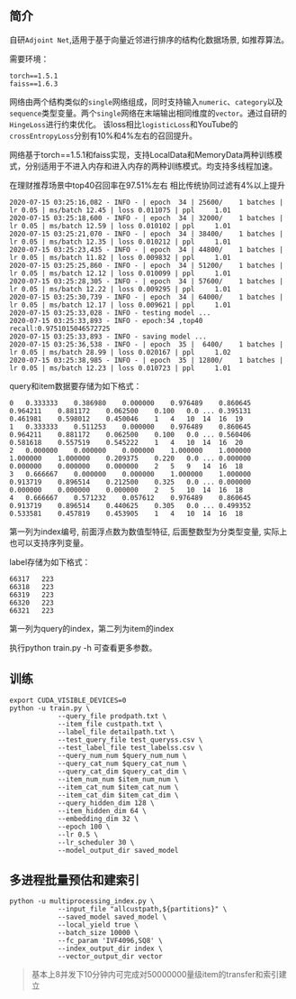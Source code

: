 ## 简介

自研`Adjoint Net`,适用于基于向量近邻进行排序的结构化数据场景, 如推荐算法。

需要环境：
```
torch==1.5.1
faiss==1.6.3
```

网络由两个结构类似的`single`网络组成，同时支持输入`numeric`、`category`以及`sequence`类型变量。两个`single`网络在末端输出相同维度的`vector`。通过自研的`HingeLoss`进行约束优化。
该loss相比`logisticLoss`和YouTube的`crossEntropyLoss`分别有10%和4%左右的召回提升。

网络基于torch==1.5.1和faiss实现，支持LocalData和MemoryData两种训练模式，分别适用于不进入内存和进入内存的两种训练模式。均支持多线程加速。

在理财推荐场景中top40召回率在97.51%左右 相比传统协同过滤有4%以上提升

```
2020-07-15 03:25:16,082 - INFO - | epoch  34 | 25600/    1 batches | lr 0.05 | ms/batch 12.45 | loss 0.011075 | ppl     1.01
2020-07-15 03:25:18,600 - INFO - | epoch  34 | 32000/    1 batches | lr 0.05 | ms/batch 12.59 | loss 0.010102 | ppl     1.01
2020-07-15 03:25:21,070 - INFO - | epoch  34 | 38400/    1 batches | lr 0.05 | ms/batch 12.35 | loss 0.010212 | ppl     1.01
2020-07-15 03:25:23,435 - INFO - | epoch  34 | 44800/    1 batches | lr 0.05 | ms/batch 11.82 | loss 0.009832 | ppl     1.01
2020-07-15 03:25:25,860 - INFO - | epoch  34 | 51200/    1 batches | lr 0.05 | ms/batch 12.12 | loss 0.010099 | ppl     1.01
2020-07-15 03:25:28,305 - INFO - | epoch  34 | 57600/    1 batches | lr 0.05 | ms/batch 12.22 | loss 0.009295 | ppl     1.01
2020-07-15 03:25:30,739 - INFO - | epoch  34 | 64000/    1 batches | lr 0.05 | ms/batch 12.17 | loss 0.009621 | ppl     1.01
2020-07-15 03:25:33,028 - INFO - testing model ...
2020-07-15 03:25:33,893 - INFO - epoch:34 ,top40 recall:0.9751015046572725
2020-07-15 03:25:33,893 - INFO - saving model ...
2020-07-15 03:25:36,538 - INFO - | epoch  35 |  6400/    1 batches | lr 0.05 | ms/batch 28.99 | loss 0.020167 | ppl     1.02
2020-07-15 03:25:38,985 - INFO - | epoch  35 | 12800/    1 batches | lr 0.05 | ms/batch 12.23 | loss 0.010723 | ppl     1.01
```

query和item数据要存储为如下格式：

```
0	0.333333	0.386980	0.000000	0.976489	0.860645	0.964211	0.881172	0.062500	0.100	0.0	...	0.395131	0.461981	0.598012	0.450046	1	4	10	14	16	19
1	0.333333	0.511253	0.000000	0.976489	0.860645	0.964211	0.881172	0.062500	0.100	0.0	...	0.560406	0.581618	0.557519	0.545222	1	4	10	14	16	20
2	0.000000	0.000000	0.000000	1.000000	1.000000	1.000000	1.000000	0.209375	0.220	0.0	...	0.000000	0.000000	0.000000	0.000000	2	5	9	14	16	18
3	0.666667	0.000000	0.000000	1.000000	1.000000	0.913719	0.896514	0.212500	0.325	0.0	...	0.000000	0.000000	0.000000	0.000000	2	5	10	14	16	18
4	0.666667	0.571232	0.057612	0.976489	0.860645	0.913719	0.896514	0.440625	0.305	0.0	...	0.499352	0.533581	0.457819	0.453905	1	4	10	14	16	18
```

第一列为index编号, 前面浮点数为数值型特征, 后面整数型为分类型变量, 实际上也可以支持序列变量。

label存储为如下格式：
```
66317	223
66318	223
66319	223
66320	223
66321	223
```

第一列为query的index，第二列为item的index

执行python train.py -h 可查看更多参数。


## 训练

```
export CUDA_VISIBLE_DEVICES=0
python -u train.py \
            --query_file prodpath.txt \
            --item_file custpath.txt \
            --label_file detailpath.txt \
            --test_query_file test_queryss.csv \
            --test_label_file test_labelss.csv \
            --query_num_num $query_num_num \
            --query_cat_num $query_cat_num \
            --query_cat_dim $query_cat_dim \
            --item_num_num $item_num_num \
            --item_cat_num $item_cat_num \
            --item_cat_dim $item_cat_dim \
            --query_hidden_dim 128 \
            --item_hidden_dim 64 \
            --embedding_dim 32 \
            --epoch 100 \
            --lr 0.5 \
            --lr_scheduler 30 \
            --model_output_dir saved_model
```

## 多进程批量预估和建索引

```
python -u multiprocessing_index.py \
            --input_file "allcustpath,${partitions}" \
            --saved_model saved_model \
            --local_yield true \
            --batch_size 10000 \
            --fc_param 'IVF4096,SQ8' \
            --index_output_dir index \
            --vector_output_dir vector
```
> 基本上8并发下10分钟内可完成对50000000量级item的transfer和索引建立
